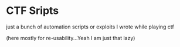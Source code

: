 # CTF Sripts

just a bunch of automation scripts or exploits I wrote while playing ctf

(here mostly for re-usability...Yeah I am  just that lazy)

